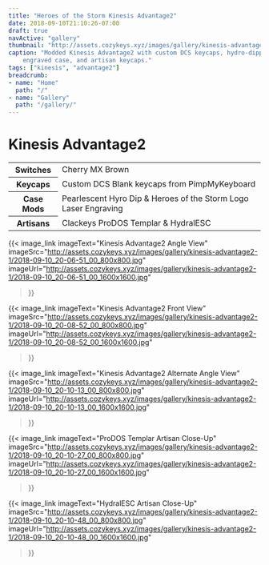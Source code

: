 ```yaml
---
title: "Heroes of the Storm Kinesis Advantage2"
date: 2018-09-10T21:10:26-07:00
draft: true
navActive: "gallery"
thumbnail: "http://assets.cozykeys.xyz/images/gallery/kinesis-advantage2-1/2018-09-10_20-06-51_00_800x800.jpg"
caption: "Modded Kinesis Advantage2 with custom DCS keycaps, hydro-dipped/laser
    engraved case, and artisan keycaps."
tags: ["kinesis", "advantage2"]
breadcrumb:
- name: "Home"
  path: "/"
- name: "Gallery"
  path: "/gallery/"
---
```


# Kinesis Advantage2

<table class="table table-hover">
    <tbody>
        <tr>
            <th scope="row">Switches</td>
            <td>Cherry MX Brown</td>
        </tr>
        <tr>
            <th scope="row">Keycaps</td>
            <td>Custom DCS Blank keycaps from PimpMyKeyboard</td>
        </tr>
        <tr>
            <th scope="row">Case Mods</td>
            <td>Pearlescent Hyro Dip & Heroes of the Storm Logo Laser Engraving</td>
        </tr>
        <tr>
            <th scope="row">Artisans</td>
            <td>Clackeys ProDOS Templar & HydralESC</td>
        </tr>
    </tbody>
</table>


{{<
    image_link
        imageText="Kinesis Advantage2 Angle View"
        imageSrc="http://assets.cozykeys.xyz/images/gallery/kinesis-advantage2-1/2018-09-10_20-06-51_00_800x800.jpg"
        imageUrl="http://assets.cozykeys.xyz/images/gallery/kinesis-advantage2-1/2018-09-10_20-06-51_00_1600x1600.jpg"
>}}

{{<
    image_link
        imageText="Kinesis Advantage2 Front View"
        imageSrc="http://assets.cozykeys.xyz/images/gallery/kinesis-advantage2-1/2018-09-10_20-08-52_00_800x800.jpg"
        imageUrl="http://assets.cozykeys.xyz/images/gallery/kinesis-advantage2-1/2018-09-10_20-08-52_00_1600x1600.jpg"
>}}

{{<
    image_link
        imageText="Kinesis Advantage2 Alternate Angle View"
        imageSrc="http://assets.cozykeys.xyz/images/gallery/kinesis-advantage2-1/2018-09-10_20-10-13_00_800x800.jpg"
        imageUrl="http://assets.cozykeys.xyz/images/gallery/kinesis-advantage2-1/2018-09-10_20-10-13_00_1600x1600.jpg"
>}}

{{<
    image_link
        imageText="ProDOS Templar Artisan Close-Up"
        imageSrc="http://assets.cozykeys.xyz/images/gallery/kinesis-advantage2-1/2018-09-10_20-10-27_00_800x800.jpg"
        imageUrl="http://assets.cozykeys.xyz/images/gallery/kinesis-advantage2-1/2018-09-10_20-10-27_00_1600x1600.jpg"
>}}

{{<
    image_link
        imageText="HydralESC Artisan Close-Up"
        imageSrc="http://assets.cozykeys.xyz/images/gallery/kinesis-advantage2-1/2018-09-10_20-10-48_00_800x800.jpg"
        imageUrl="http://assets.cozykeys.xyz/images/gallery/kinesis-advantage2-1/2018-09-10_20-10-48_00_1600x1600.jpg"
>}}

